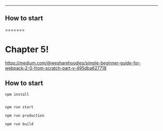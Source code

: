 
__________
## How to start
=======
# Chapter 5!

https://medium.com/@wesharehoodies/simple-beginner-guide-for-webpack-2-0-from-scratch-part-v-495dba627718

## How to start

```bash
npm install
```

```

npm run start
```

```
npm run production
```

```
npm run build
```
